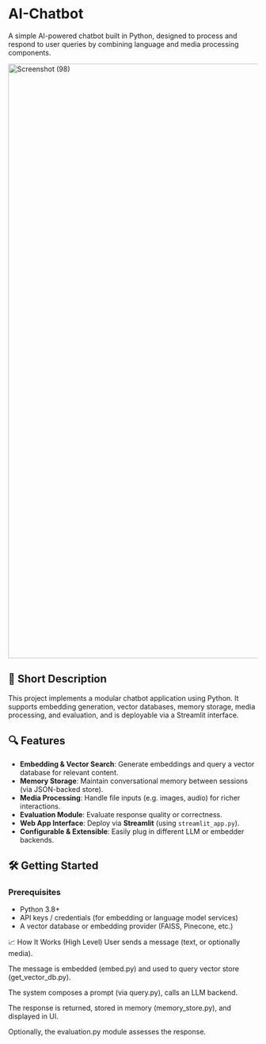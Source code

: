 # AI-Chatbot

A simple AI-powered chatbot built in Python, designed to process and respond to user queries by combining language and media processing components.

<img width="1920" height="1200" alt="Screenshot (98)" src="https://github.com/user-attachments/assets/5ade0051-bdf9-4186-99dc-9279a3a6a9d6" />

## 🧩 Short Description

This project implements a modular chatbot application using Python. It supports embedding generation, vector databases, memory storage, media processing, and evaluation, and is deployable via a Streamlit interface.

## 🔍 Features

- **Embedding & Vector Search**: Generate embeddings and query a vector database for relevant content.  
- **Memory Storage**: Maintain conversational memory between sessions (via JSON-backed store).  
- **Media Processing**: Handle file inputs (e.g. images, audio) for richer interactions.  
- **Evaluation Module**: Evaluate response quality or correctness.  
- **Web App Interface**: Deploy via **Streamlit** (using `streamlit_app.py`).  
- **Configurable & Extensible**: Easily plug in different LLM or embedder backends.

## 🛠️ Getting Started

### Prerequisites

- Python 3.8+  
- API keys / credentials (for embedding or language model services)  
- A vector database or embedding provider (FAISS, Pinecone, etc.)


📈 How It Works (High Level)
User sends a message (text, or optionally media).

The message is embedded (embed.py) and used to query vector store (get_vector_db.py).

The system composes a prompt (via query.py), calls an LLM backend.

The response is returned, stored in memory (memory_store.py), and displayed in UI.

Optionally, the evaluation.py module assesses the response.
